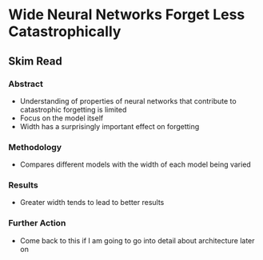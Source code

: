 # Wide Neural Networks Forget Less Catastrophically
## Skim Read
### Abstract
* Understanding of properties of neural networks that contribute to catastrophic forgetting is limited
* Focus on the model itself
* Width has a surprisingly important effect on forgetting

### Methodology
* Compares different models with the width of each model being varied

### Results
* Greater width tends to lead to better results

### Further Action
* Come back to this if I am going to go into detail about architecture later on
